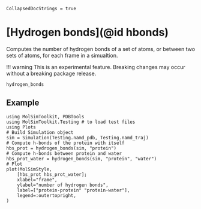 ```@meta
CollapsedDocStrings = true
```

# [Hydrogen bonds](@id hbonds)

Computes the number of hydrogen bonds of a set of atoms, or between two sets 
of atoms, for each frame in a simualtion.

!!! warning
    This is an experimental feature. Breaking changes may occur without 
    a breaking package release.

```@docs
hydrogen_bonds
```
## Example

```@example hbonds
using MolSimToolkit, PDBTools
using MolSimToolkit.Testing # to load test files
using Plots
# Build Simulation object
sim = Simulation(Testing.namd_pdb, Testing.namd_traj) 
# Compute h-bonds of the protein with itself
hbs_prot = hydrogen_bonds(sim, "protein")
# Compute h-bonds between protein and water
hbs_prot_water = hydrogen_bonds(sim, "protein", "water")
# Plot 
plot(MolSimStyle, 
    [hbs_prot hbs_prot_water];
    xlabel="frame",
    ylabel="number of hydrogen bonds",
    label=["protein-protein" "protein-water"],
    legend=:outertopright,
)
```


